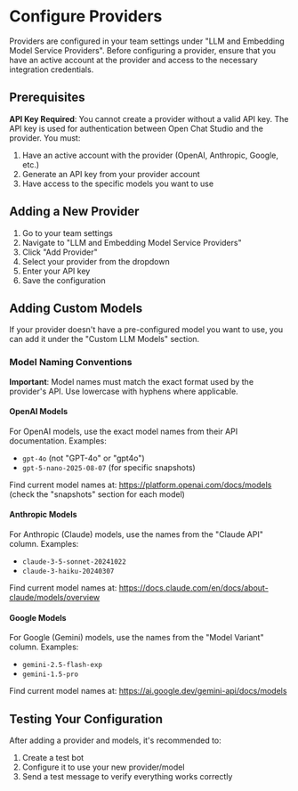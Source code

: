 # Configure Providers

Providers are configured in your team settings under "LLM and Embedding Model Service Providers". Before configuring a provider, ensure that you have an active account at the provider and access to the necessary integration credentials.

## Prerequisites

**API Key Required**: You cannot create a provider without a valid API key. The API key is used for authentication between Open Chat Studio and the provider. You must:

1. Have an active account with the provider (OpenAI, Anthropic, Google, etc.)
2. Generate an API key from your provider account
3. Have access to the specific models you want to use

## Adding a New Provider

1. Go to your team settings
2. Navigate to "LLM and Embedding Model Service Providers"
3. Click "Add Provider"
4. Select your provider from the dropdown
5. Enter your API key
6. Save the configuration

## Adding Custom Models

If your provider doesn't have a pre-configured model you want to use, you can add it under the "Custom LLM Models" section.

### Model Naming Conventions

**Important**: Model names must match the exact format used by the provider's API. Use lowercase with hyphens where applicable.

#### OpenAI Models
For OpenAI models, use the exact model names from their API documentation. Examples:
- `gpt-4o` (not "GPT-4o" or "gpt4o")
- `gpt-5-nano-2025-08-07` (for specific snapshots)

Find current model names at: https://platform.openai.com/docs/models (check the "snapshots" section for each model)

#### Anthropic Models
For Anthropic (Claude) models, use the names from the "Claude API" column. Examples:
- `claude-3-5-sonnet-20241022`
- `claude-3-haiku-20240307`

Find current model names at: https://docs.claude.com/en/docs/about-claude/models/overview

#### Google Models
For Google (Gemini) models, use the names from the "Model Variant" column. Examples:
- `gemini-2.5-flash-exp`
- `gemini-1.5-pro`

Find current model names at: https://ai.google.dev/gemini-api/docs/models

## Testing Your Configuration

After adding a provider and models, it's recommended to:
1. Create a test bot
2. Configure it to use your new provider/model
3. Send a test message to verify everything works correctly
